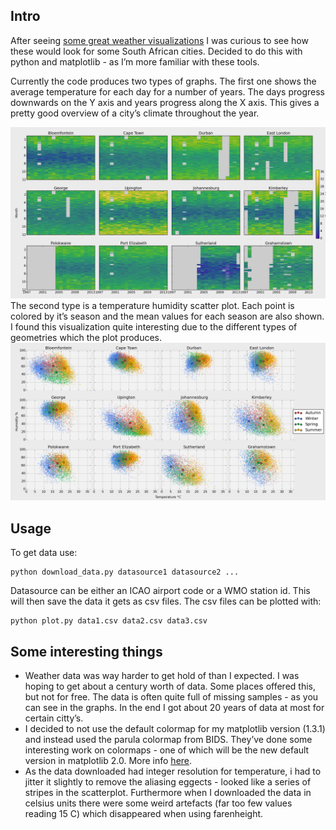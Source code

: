 Intro
-----
After seeing [some great weather visualizations](https://www.reddit.com/r/dataisbeautiful/comments/41ooi6/the_daily_temperature_and_humidity_profiles_for/) I was curious to see how these would look for some South African cities. Decided to do this with python and matplotlib - as I’m more familiar with these tools.

Currently the code produces two types of graphs. The first one shows the average temperature for each day for a number of years. The days progress downwards on the Y axis and years progress along the X axis. This gives a pretty good overview of a city’s climate throughout the year.

![Temperature](https://raw.githubusercontent.com/peter-juritz/weather-visualization/master/images/year_temp.png)
The second type is a temperature humidity scatter plot. Each point is colored by it’s season and the mean values for each season are also shown. I found this visualization quite interesting due to the different types of geometries which the plot produces.
![Temperature-Humidity](https://raw.githubusercontent.com/peter-juritz/weather-visualization/master/images/temp_humid.png)

Usage
-----
To get data use:
```
python download_data.py datasource1 datasource2 ...
```
Datasource can be either an ICAO airport code or a WMO station id.
This will then save the data it gets as csv files. 
The csv files can be plotted with:
```
python plot.py data1.csv data2.csv data3.csv
```


Some interesting things
----------------------
* Weather data was way harder to get hold of than I expected. I was hoping to get about a century worth of data. Some places offered this, but not for free. The data is often quite full of missing samples - as you can see in the graphs. In the end I got about 20 years of data at most for certain citty’s.
* I decided to not use the default colormap for my matplotlib version (1.3.1) and instead used the parula colormap from BIDS. They’ve done some interesting work on colormaps - one of which will be the new default version in matplotlib 2.0. More info [here](https://bids.github.io/colormap/).
* As the data downloaded had integer resolution for temperature, i had to jitter it slightly to remove the aliasing eggects - looked like a series of stripes in the scatterplot. Furthermore when I downloaded the data in celsius units there were some weird artefacts (far too few values reading 15 C) which disappeared when using farenheight. 
